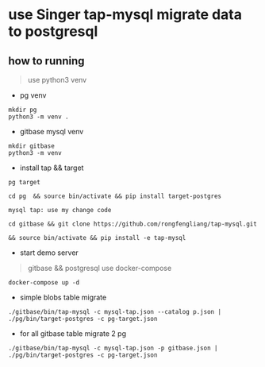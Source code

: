 # use Singer tap-mysql migrate data to postgresql

## how to running

> use python3 venv

* pg venv

```code
mkdir pg
python3 -m venv .
```

* gitbase mysql venv

```code
mkdir gitbase
python3 -m venv
```

* install tap && target

```code
pg target

cd pg  && source bin/activate && pip install target-postgres

mysql tap: use my change code

cd gitbase && git clone https://github.com/rongfengliang/tap-mysql.git

&& source bin/activate && pip install -e tap-mysql

```

* start demo server

> gitbase && postgresql  use docker-compose

```code
docker-compose up -d
```

* simple blobs table migrate

```code
./gitbase/bin/tap-mysql -c mysql-tap.json --catalog p.json | ./pg/bin/target-postgres -c pg-target.json
```

* for all gitbase table migrate 2 pg 

```code
./gitbase/bin/tap-mysql -c mysql-tap.json -p gitbase.json | ./pg/bin/target-postgres -c pg-target.json
```